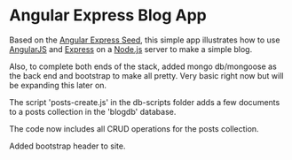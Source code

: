 # Angular Express Blog App

Based on the [Angular Express Seed](https://github.com/btford/angular-express-seed), this simple app illustrates how to use [AngularJS](http://angularjs.org/) and [Express](http://expressjs.com/) on a [Node.js](http://nodejs.org/) server to make a simple blog.

Also, to complete both ends of the stack, added mongo db/mongoose as the back end and bootstrap to make all pretty. Very basic right now but will be expanding this later on.

The script 'posts-create.js' in the db-scripts folder adds a few documents to a posts collection in the 'blogdb' database.

The code now includes all CRUD operations for the posts collection.

Added bootstrap header to site.